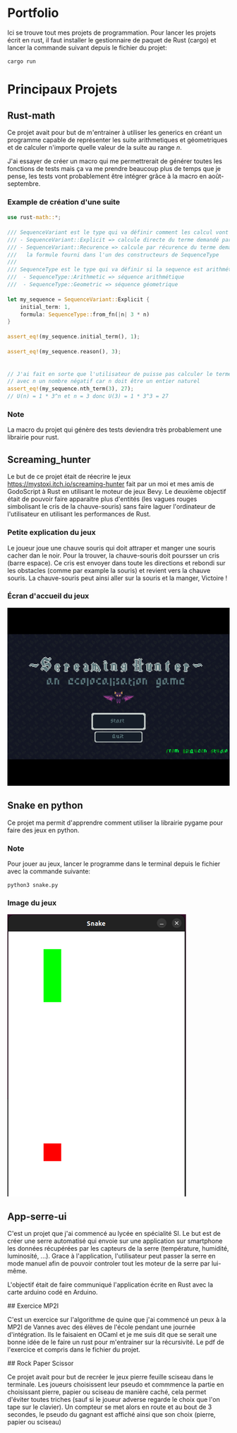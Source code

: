 # Portfolio

Ici se trouve tout mes projets de programmation. Pour lancer les projets écrit en rust, il faut installer le gestionnaire de paquet de Rust (cargo) et lancer la commande suivant depuis le fichier du projet:
```
cargo run
```

# Principaux Projets

## Rust-math

Ce projet avait pour but de m'entrainer à utiliser les generics en créant un programme capable de représenter les suite arithmetiques et géometriques et de calculer n'importe quelle valeur de la suite au range $n$.

J'ai essayer de créer un macro qui me permettrerait de générer toutes les fonctions de tests mais ça va me prendre beaucoup plus de temps que je pense, les tests vont probablement être intégrer grâce à la macro en août-septembre.

### Example de création d'une suite

```rs
use rust-math::*;

/// SequenceVariant est le type qui va définir comment les calcul vont être effectué: 
/// - SequenceVariant::Explicit => calcule directe du terme demandé par un formule explicite
/// - SequenceVariant::Recurence => calcule par récurence du terme demandé par
///   la formule fourni dans l'un des constructeurs de SequenceType
/// 
/// SequenceType est le type qui va définir si la sequence est arithmétique ou géometrique
///  - SequenceType::Arithmetic => séquence arithmétique
///  - SequenceType::Geometric => séquence géometrique

let my_sequence = SequenceVariant::Explicit {
    initial_term: 1,
    formula: SequenceType::from_fn(|n| 3 * n)
}

assert_eq!(my_sequence.initial_term(), 1);

assert_eq!(my_sequence.reason(), 3);


// J'ai fait en sorte que l'utilisateur de puisse pas calculer le terme n 
// avec n un nombre négatif car n doit être un entier naturel
assert_eq!(my_sequence.nth_term(3), 27);
// U(n) = 1 * 3^n et n = 3 donc U(3) = 1 * 3^3 = 27
```

### Note

La macro du projet qui génère des tests deviendra très probablement une librairie pour rust.

## Screaming_hunter

Le but de ce projet était de réecrire le jeux https://mystoxi.itch.io/screaming-hunter fait par un moi et mes amis de GodoScript à Rust en utilisant le moteur de jeux Bevy. Le deuxième objectif était de pouvoir faire apparaitre plus d'entités (les vagues rouges simbolisant le cris de la chauve-souris) sans faire laguer l'ordinateur de l'utilisateur en utilisant les performances de Rust.

### Petite explication du jeux

Le joueur joue une chauve souris qui doit attraper et manger une souris cacher dan le noir. Pour la trouver, la chauve-souris doit poursser un cris (barre espace). Ce cris est envoyer dans toute les directions et rebondi sur les obstacles (comme par example la souris) et revient vers la chauve souris. La chauve-souris peut ainsi aller sur la souris et la manger, Victoire !

### Écran d'accueil du jeux

![Capture d'écran du jeux Screaming Hunter](capture-decran-screaming-hunter.png)

## Snake en python

Ce projet ma permit d'apprendre comment utiliser la librairie pygame pour faire des jeux en python.

### Note

Pour jouer au jeux, lancer le programme dans le terminal depuis le fichier avec la commande suivante:
```
python3 snake.py
```

### Image du jeux

![Capture d'écran du jeux snake écrit en python](Snake-python-gameplay.png)

## App-serre-ui

C'est un projet que j'ai commencé au lycée en spécialité SI. Le but est de créer une serre automatisé qui envoie sur une application sur smartphone les données récupérées par les capteurs de la serre (température, humidité, luminosité, ...). Grace à l'application, l'utilisateur peut passer la serre en mode manuel afin de pouvoir controler tout les moteur de la serre par lui-même.

L'objectif était de faire communiqué l'application écrite en Rust avec la carte arduino codé en Arduino.

## Exercice MP2I

C'est un exercice sur l'algorithme de quine que j'ai commencé un peux à la MP2I de Vannes avec des élèves de l'école pendant une journée d'intégration. Ils le faisaient en OCaml et je me suis dit que se serait une bonne idée de le faire un rust pour m'entrainer sur la récursivité. Le pdf de l'exercice et compris dans le fichier du projet.

## Rock Paper Scissor 

Ce projet avait pour but de recréer le jeux pierre feuille sciseau dans le terminale. Les joueurs choisissent leur pseudo et commmence la partie en choisissant pierre, papier ou sciseau de manière caché, cela permet d'éviter toutes triches (sauf si le joueur adverse regarde le choix que l'on tape sur le clavier). Un compteur se met alors en route et au bout de 3 secondes, le pseudo du gagnant est affiché ainsi que son choix (pierre, papier ou sciseau)
